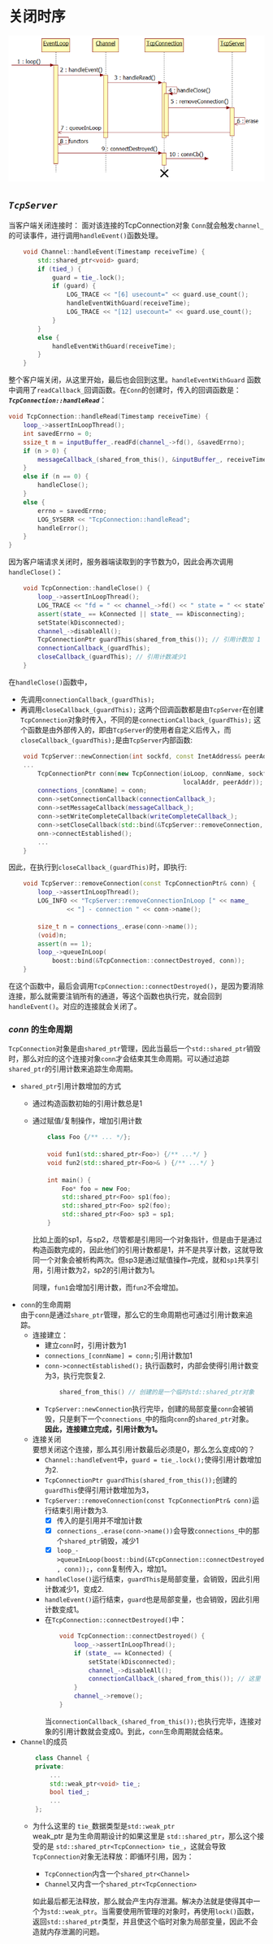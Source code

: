 # 关闭时序
![关闭连接](../Image/close.jpg)
## ***`TcpServer`***
当客户端关闭连接时：
面对该连接的TcpConnection对象 `Conn`就会触发`channel_` 的可读事件，进行调用`handleEvent()`函数处理。
```cpp
    void Channel::handleEvent(Timestamp receiveTime) {
        std::shared_ptr<void> guard;
        if (tied_) {
            guard = tie_.lock();
            if (guard) {
                LOG_TRACE << "[6] usecount=" << guard.use_count();
                handleEventWithGuard(receiveTime);
                LOG_TRACE << "[12] usecount=" << guard.use_count();
            }
        }
        else {
            handleEventWithGuard(receiveTime);
        }
    }
```

整个客户端关闭，从这里开始，最后也会回到这里。```handleEventWithGuard``` 函数中调用了`readCallback_`回调函数。在`Conn`的创建时，传入的回调函数是：***`TcpConnection::handleRead`***：
```cpp
void TcpConnection::handleRead(Timestamp receiveTime) {
    loop_->assertInLoopThread();
    int savedErrno = 0;
    ssize_t n = inputBuffer_.readFd(channel_->fd(), &savedErrno);
    if (n > 0) {
        messageCallback_(shared_from_this(), &inputBuffer_, receiveTime);
    }
    else if (n == 0) {
        handleClose();
    }
    else {
        errno = savedErrno;
        LOG_SYSERR << "TcpConnection::handleRead";
        handleError();
    }
}
```
因为客户端请求关闭时，服务器端读取到的字节数为0，因此会再次调用`handleClose()`：
```cpp
    void TcpConnection::handleClose() {
        loop_->assertInLoopThread();
        LOG_TRACE << "fd = " << channel_->fd() << " state = " << stateToString();
        assert(state_ == kConnected || state_ == kDisconnecting);
        setState(kDisconnected);    
        channel_->disableAll();   
        TcpConnectionPtr guardThis(shared_from_this()); // 引用计数加 1
        connectionCallback_(guardThis); 
        closeCallback_(guardThis); // 引用计数减少1
    }
```
在`handleClose()`函数中，
+ 先调用`connectionCallback_(guardThis);`
+ 再调用`closeCallback_(guardThis);`
这两个回调函数都是由`TcpServer`在创建`TcpConnection`对象时传入，不同的是`connectionCallback_(guardThis);` 这个函数是由外部传入的，即由`TcpServer`的使用者自定义后传入，而`closeCallback_(guardThis);`是由`TcpServer`内部函数:
```cpp
    void TcpServer::newConnection(int sockfd, const InetAddress& peerAddr) {
    ...
        TcpConnectionPtr conn(new TcpConnection(ioLoop, connName, sockfd,
                                                localAddr, peerAddr));
        connections_[connName] = conn;  
        conn->setConnectionCallback(connectionCallback_); 
        conn->setMessageCallback(messageCallback_);
        conn->setWriteCompleteCallback(writeCompleteCallback_);
        conn->setCloseCallback(std::bind(&TcpServer::removeConnection, this, _1)); 
        onn->connectEstablished(); 
        ...
    }
```
因此，在执行到`closeCallback_(guardThis)`时，即执行:
```cpp
    void TcpServer::removeConnection(const TcpConnectionPtr& conn) {
        loop_->assertInLoopThread();
        LOG_INFO << "TcpServer::removeConnectionInLoop [" << name_
                << "] - connection " << conn->name();

        size_t n = connections_.erase(conn->name());
        (void)n;
        assert(n == 1);
        loop_->queueInLoop(
            boost::bind(&TcpConnection::connectDestroyed, conn));
    }
```
在这个函数中，最后会调用`TcpConnection::connectDestroyed()`，是因为要消除连接，那么就需要注销所有的通道，等这个函数也执行完，就会回到`handleEvent()`。对应的连接就会关闭了。

### ***conn*** 的生命周期  
`TcpConnection`对象是由`shared_ptr`管理，因此当最后一个`std::shared_ptr`销毁时，那么对应的这个连接对象`conn`才会结束其生命周期。可以通过追踪`shared_ptr`的引用计数来追踪生命周期。
+ `shared_ptr`引用计数增加的方式
    + 通过构造函数初始的引用计数总是1
    + 通过赋值/复制操作，增加引用计数
        ```cpp
            class Foo {/** ... */};
            
            void fun1(std::shared_ptr<Foo>) {/** ...*/ }
            void fun2(std::shared_ptr<Foo>& ) {/** ...*/ }

            int main() {
                Foo* foo = new Foo;
                std::shared_ptr<Foo> sp1(foo);
                std::shared_ptr<Foo> sp2(foo);
                std::shared_ptr<Foo> sp3 = sp1;
            }  
        ```
        比如上面的sp1，与sp2，尽管都是引用同一个对象指针，但是由于是通过构造函数完成的，因此他们的引用计数都是1，并不是共享计数，这就导致同一个对象会被析构两次。但sp3是通过赋值操作`=`完成，就和`sp1`共享引用，引用计数为2，sp2的引用计数为1。

        同理，`fun1`会增加引用计数，而`fun2`不会增加。
+ `conn`的生命周期  
 由于`conn`是通过`share_ptr`管理，那么它的生命周期也可通过引用计数来追踪。
    + 连接建立：
        + 建立`conn`时，引用计数为1
        + `connections_[connName] = conn;`引用计数加1
        + `conn->connectEstablished();` 执行函数时，内部会使得引用计数变为3，执行完恢复2.  
            ```cpp
                shared_from_this() // 创建的是一个临时std::shared_ptr对象
            ```
        + `TcpServer::newConnection`执行完毕，创建的局部变量`conn`会被销毁，只是剩下一个`connections_`中的指向`conn`的`shared_ptr`对象。  
        **因此，连接建立完成，引用计数为1。**
    + 连接关闭  
    要想关闭这个连接，那么其引用计数最后必须是0，那么怎么变成0的？
        + `Channel::handleEvent`中，`guard = tie_.lock();`使得引用计数增加为2.
        + `TcpConnectionPtr guardThis(shared_from_this());`创建的`guardThis`使得引用计数增加为3，
        + `TcpServer::removeConnection(const TcpConnectionPtr& conn)`运行结束引用计数为3.
            + [x] 传入的是引用并不增加计数
            + [x] `connections_.erase(conn->name())`会导致`connections_`中的那个`shared_ptr`销毁，减少1
            + [x] `loop_->queueInLoop(boost::bind(&TcpConnection::connectDestroyed, conn));`，`conn`复制传入，增加1。
        + `handleClose()`运行结束，`guardThis`是局部变量，会销毁，因此引用计数减少1，变成2.
        + `handleEvent()`运行结束，`guard`也是局部变量，也会销毁，因此引用计数变成1。
        + 在`TcpConnection::connectDestroyed()`中：
            ```cpp
                void TcpConnection::connectDestroyed() {
                    loop_->assertInLoopThread();
                    if (state_ == kConnected) {
                        setState(kDisconnected);
                        channel_->disableAll();
                        connectionCallback_(shared_from_this()); // 这里
                    }
                    channel_->remove(); 
                }
            ```
            当`connectionCallback_(shared_from_this());`也执行完毕，连接对象的引用计数就会变成0。到此，`conn`生命周期就会结束。
+ `Channel`的成员  
    ```cpp
        class Channel {
        private:
            ...
            std::weak_ptr<void> tie_;
            bool tied_;
            ...
        };
    ```
    + 为什么这里的 `tie_`数据类型是`std::weak_ptr`  
    weak_ptr 是为生命周期设计的如果这里是 `std::shared_ptr`，那么这个接受的是 `std::shared_ptr<TcpConnection> tie_`，这就会导致`TcpConnection`对象无法释放：即循环引用，因为：
        + `TcpConnection`内含一个`shared_ptr<Channel>` 
        + `Channel`又内含一个`shared_ptr<TcpConnection>`  

      如此最后都无法释放，那么就会产生内存泄漏。解决办法就是使得其中一个为`std::weak_ptr`。当需要使用所管理的对象时，再使用`lock()`函数，返回`std::shared_ptr`类型，并且使这个临时对象为局部变量，因此不会造就内存泄漏的问题。
